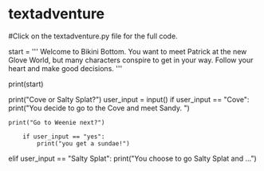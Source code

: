 # textadventure

#Click on the textadventure.py file for the full code. 

start = '''
Welcome to Bikini Bottom. You want to meet Patrick at the new Glove World,
but many characters conspire to get in your way. Follow your heart and make
good decisions.
'''


print(start)


print("Cove or Salty Splat?")
user_input = input()
if user_input == "Cove":
    print("You decide to go to the Cove and meet Sandy. ")

    print("Go to Weenie next?")

        if user_input == "yes":
            print("you get a sundae!")

elif user_input == "Salty Splat":
    print("You choose to go Salty Splat and ...")
